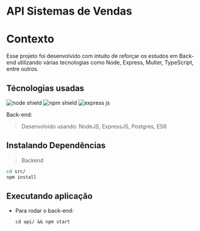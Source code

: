 # API Sistemas de Vendas

# Contexto
Esse projeto foi desenvolvido com intuito de reforçar os estudos em Back-end utilizando várias tecnologias como Node, Express, Multer, TypeScript, entre outros.

## Técnologias usadas

<span>
<img src="https://img.shields.io/badge/Node.js-339933?style=for-the-badge&logo=nodedotjs&logoColor=white" alt="node shield">
</span>
<span>
<img src="https://img.shields.io/badge/npm-CB3837?style=for-the-badge&logo=npm&logoColor=white" alt="npm shield">
</span>
<span>
<img src="https://img.shields.io/badge/Express.js-000000?style=for-the-badge&logo=express&logoColor=white" alt="express js">
</span>

Back-end:
> Desenvolvido usando: NodeJS, ExpressJS, Postgres, ES6

## Instalando Dependências

> Backend
```bash
cd src/
npm install
```

## Executando aplicação

* Para rodar o back-end:

  ```
  cd api/ && npm start
  ```
